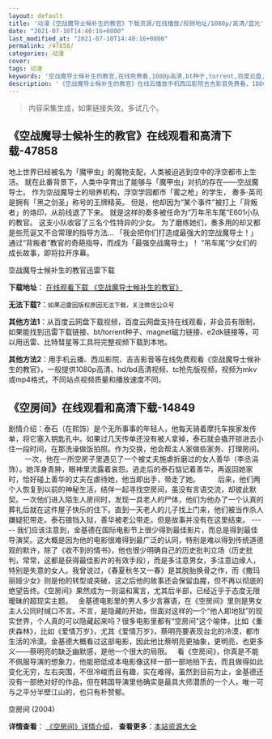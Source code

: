 ```yaml
---
layout: default
title: '动漫《空战魔导士候补生的教官》下载资源/在线播放/视频地址/1080p/高清/蓝光'
date: "2021-07-10T14:40:16+0800"
last_modified_at: "2021-07-10T14:40:16+0800"
permalink: /47858/
categories: 动漫
cover:
tags: 动漫
keywords: '空战魔导士候补生的教官,在线免费看,1080p高清,bt种子,torrent,百度云盘,magnet,磁力链,迅雷下载资源'
description: '《空战魔导士候补生的教官》在线云播放手机西瓜影院吉吉影音免费看，1080p高清bd/hd未删减完整版和tc抢先枪版，mkv/mp4格式，附带bt/torrent种子、magnet/磁力链、百度云盘、网盘资源迅雷下载链接'
---
```


>内容采集生成，如果链接失效，多试几个。


## 《空战魔导士候补生的教官》在线观看和高清下载-47858

地上世界已经被名为「魔甲虫」的魔物支配，人类被迫逃到空中的浮空都市上生活。 就在此番背景下，人类中孕育出了能够与「魔甲虫」对抗的存在——空战魔导士。 作为空战魔导士的培养机构，浮空学园都市「雾之枪」的学生， 奏多·英司是拥有「黑之剑圣」称号的王牌精英。 但是，他却因为&ldquo;某个事件”被打上「背叛者」的烙印，从前线退了下来。 就是这样的奏多被任命为&ldquo;万年吊车尾&rdquo;E601小队的教官。 这支小队收容了三名个性特异的少女。 为了磨练她们，奏多用的却又都是些荒诞又不合常理的指导方法… 「我会把你们打造成最强大的空战魔导士！」 通过“背叛者&rdquo;教官的奇葩指导，而成为「最强空战魔导士」！ “吊车尾&rdquo;少女们的成长故事，即将拉开序幕。<!---剧情end--->


空战魔导士候补生的教官迅雷下载

**下载地址**： [在线观看下载 《空战魔导士候补生的教官》](https://www.993dy.com//vod-detail-id-5807.html) 


**无法下载?**：`如果迅雷因版权原因无法下载，关注微信公众号 `

**其他方法1**：从百度云网盘下载视频，百度云网盘支持在线观看，非会员有限制，如果能找到迅雷下载链接、bt/torrent种子、magnet磁力链接、e2dk链接等，可以用迅雷、比特彗星等工具将完整视频下载到本地。

**其他方法2**：用手机云播、西瓜影院、吉吉影音等在线免费观看《空战魔导士候补生的教官》，一般提供1080p高清、hd/bd高清视频、tc抢先版视频，视频为mkv或mp4格式，不同站点视频质量和播放速度不同。


## 《空房间》在线观看和高清下载-14849

剧情介绍：泰石（在熙饰）是个无所事事的年轻人，他每天骑着摩托车挨家发传单，将它塞入钥匙孔中。如果过几天传单还没有被人拿掉，泰石就会撬开锁进去小住一段时间，在那洗澡做饭拍照。作为交换，他会帮主人家做些家务、打理房间。  　　一次，他在一所空房子里遇见了一个被丈夫施虐折磨过的女人善华（李丞涓饰）。她浑身青肿，眼神里流露着哀怨。逃走后的泰石惦记着善华，再返回她家时，恰好碰上善华的丈夫在虐待她，他当即出手，带走了她。  　　后来，他们两个人恢复到以前的神秘生活，结伴一起寻找空房间，虽没有言语交流，却彼此默契。一次他们进入陌生人房间时，发现一具老人的尸体，他们为他办了一个认真的葬礼后就在这件屋子快乐的住下。直到一天老人的儿子找上门来，他们被当作杀人嫌疑犯带走。泰石锒铛入狱，善华被老公带走。但是故事并没有在这里结束。 ----- 我们应该注意到，金基德在国际电影节上很少得到最佳影片，而总是得到最佳导演奖。这大概是因为他的电影很难得到最广泛的认同，特别是难以得到传统道德观的默许，除了《收不到的情书》，他也很少明确自己的历史批判立场（历史批判，常常，这都是获得最佳影片的有效手段），而是多注意男女，多注意边缘人，特别是失意的女人。我曾说过，《春夏秋冬又一春》是其脱胎换骨之作，而《撒玛丽娅少女》则是他的转型或突破，这之后他的故事还会保留血腥，但不再以彻底的绝望告终。《空房间》果然成为一则温和寓言，尤其后半部，已经近乎于态度无限暧昧的超现实主题。   金基德电影里的男人多少言寡语，在《空房间》里则是男女主人公同时缄口不言。不言，是隐藏的开始，但面对这样的一个“他人即地狱”的现实世界，个人真的可以隐藏起来吗？很多电影里都有“空房间”这个喻体，比如《重庆森林》，比如《爱情万岁》，尤其《爱情万岁》，蔡明亮要表现台北的冷漠，都市生活的冷漠。金基德大概看过这部电影，因此他比蔡明亮更抽象，更明亮，也更多义——蔡明亮的缺乏幽默感，是他一个很大的局限。   看《空房间》，你真是不能不佩服导演的想象力，他能把低成本电影像这样一部一部地拍下去，而且做得如此变化无穷，左右突围，不但冷峻而且有趣，实在难得。虽然到目前为止，金基德还没有一部绝对好的作品，但在韩国导演里他确实是最具大师潜质的一个人，唯一可与之平分半壁江山的，也只有朴赞郁。


空房间 (2004)

**详情查看**： [《空房间》详情介绍](/movie/14849/)， **查看更多**：[本站资源大全](/movie/t/all/)

